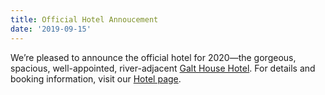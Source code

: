 ```yaml
---
title: Official Hotel Annoucement
date: '2019-09-15'
---
```

We’re pleased to announce the official hotel for 2020—the gorgeous, spacious, well-appointed, river-adjacent [Galt House Hotel](https://www.facebook.com/TheGaltHouseHotel). For details and booking information, visit our [Hotel page](/hotel).
